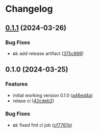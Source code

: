 # Changelog

## [0.1.1](https://github.com/awmath/pip-license-check/compare/v0.1.0...v0.1.1) (2024-03-26)


### Bug Fixes

* **ci:** add release artifact ([375c898](https://github.com/awmath/pip-license-check/commit/375c898537f05961ceb80e2ef62023ce1aee5997))

## 0.1.0 (2024-03-25)


### Features

* initial working version 0.1.0 ([a46ed4a](https://github.com/awmath/pip-license-check/commit/a46ed4a70d86bd151763e7edc5c7aba576fa9aec))
* relase ci ([42cdeb2](https://github.com/awmath/pip-license-check/commit/42cdeb2a0da543c2bd2e63132742e4ecd8a89740))


### Bug Fixes

* **ci:** fixed fmt ci job ([cf7767e](https://github.com/awmath/pip-license-check/commit/cf7767ed730d7ffb5bbfe42a34c41f518de749d7))
